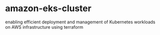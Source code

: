# amazon-eks-cluster
enabling efficient deployment and management of Kubernetes workloads on AWS infrastructure using terraform
